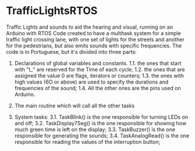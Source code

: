 # TrafficLightsRTOS
Traffic Lights and sounds to aid the hearing and visual, running on an Arduino with RTOS
Code created to have a multitask system for a simple traffic light crossing lane, with one set of lights for the streets and another for the pedestrians, but also emits sounds with specific frequencies.
The code is in Portuguese, but it's divided into three parts:

1. Declarations of global variables and constants.
1.1. the ones that start with "t_" are reserved for the Time of each cycle;
1.2. the ones that are assigned the value 0 are flags, iterators or counters;
1.3. the ones with high values (6O  or above) are used to specify the durations and frequencies of the sound;
1.4. All the other ones are the pins used on Arduino.

2. The main routine which will call all the other tasks

3. System tasks: 
3.1. TaskBlink() is the one responsible for turning LEDs on and off;
3.2. TaskDisplay7Seg() is the one responsible for showing how much green time is left on the display;
3.3. TaskBuzzer() is the one responsible for generating the sounds;
3.4. TaskAnalogRead() is the one responsible for reading the values of the interruption button;
